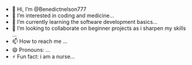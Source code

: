 - 👋 Hi, I’m @Benedictnelson777
- 👀 I’m interested in coding and medicine...
- 🌱 I’m currently learning the software development basics...
- 💞️ I’m looking to collaborate on beginner projects as i sharpen my skills ...
- 📫 How to reach me ...
- 😄 Pronouns: ...
- ⚡ Fun fact: i am a nurse...

<!---
Benedictnelson777/Benedictnelson777 is a ✨ special ✨ repository because its `README.md` (this file) appears on your GitHub profile.
You can click the Preview link to take a look at your changes.
--->

